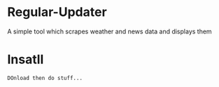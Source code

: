 # Regular-Updater
A simple tool which scrapes weather and news data and displays them
# Insatll
```
DOnload then do stuff...
```
